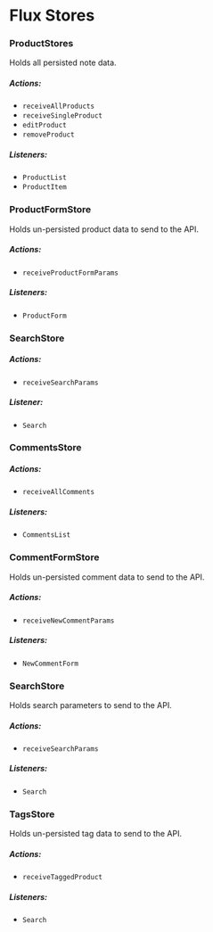 # Flux Stores

### ProductStores

Holds all persisted note data.

##### Actions:
- `receiveAllProducts`
- `receiveSingleProduct`
- `editProduct`
- `removeProduct`

##### Listeners:
- `ProductList`
- `ProductItem`

### ProductFormStore

Holds un-persisted product data to send to the API.

##### Actions:
- `receiveProductFormParams`

##### Listeners:
- `ProductForm`

### SearchStore

##### Actions:
- `receiveSearchParams`

##### Listener:
- `Search`


### CommentsStore

##### Actions:
- `receiveAllComments`

##### Listeners:
- `CommentsList`

### CommentFormStore

Holds un-persisted comment data to send to the API.

##### Actions:
- `receiveNewCommentParams`

##### Listeners:
- `NewCommentForm`

### SearchStore

Holds search parameters to send to the API.

##### Actions:
- `receiveSearchParams`

##### Listeners:
- `Search`


### TagsStore

Holds un-persisted tag data to send to the API.

##### Actions:
- `receiveTaggedProduct`

##### Listeners:
- `Search`
